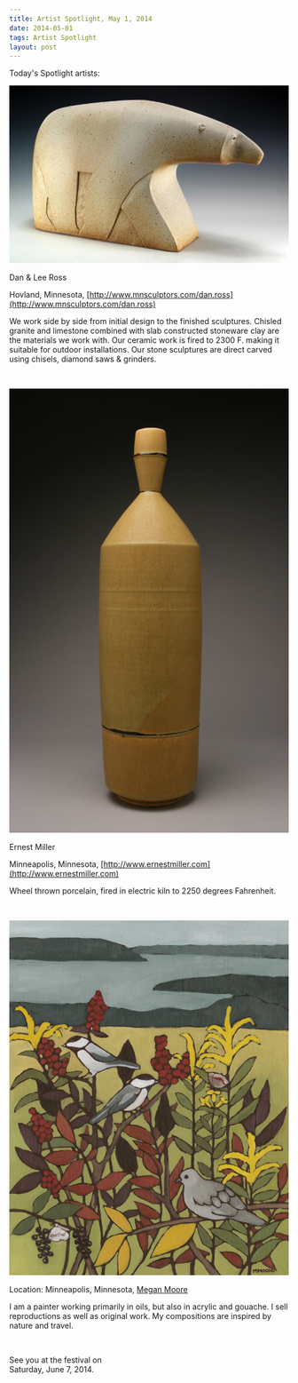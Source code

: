 ```yaml
---
title: Artist Spotlight, May 1, 2014
date: 2014-05-01
tags: Artist Spotlight
layout: post
---
```


Today's Spotlight artists:

![Dan Ross Sculpture](/images/2014/posts/2014-05-01/RossBear.jpg)

Dan & Lee Ross

Hovland, Minnesota, [http://www.mnsculptors.com/dan.ross](http://www.mnsculptors.com/dan.ross)

We work side by side from initial design to the finished sculptures. Chisled granite and limestone combined with slab constructed stoneware clay are the materials we work with. Our ceramic work is fired to 2300 F. making it suitable for outdoor installations. Our stone sculptures are direct carved using chisels, diamond saws & grinders.

&nbsp;

![Ernest Miller](/images/2014/posts/2014-05-01/Miller.jpg)

Ernest Miller

Minneapolis, Minnesota, [http://www.ernestmiller.com](http://www.ernestmiller.com)

Wheel thrown porcelain, fired in electric kiln to 2250 degrees Fahrenheit.

&nbsp;

![Megan Moore](/images/2014/posts/2014-05-01/Moore.jpg)

Location: Minneapolis, Minnesota,  [Megan Moore](http://sapfest.org/info/artists2014.html#Megan_Moore)

I am a painter working primarily in oils, but also in acrylic and gouache. I sell reproductions as well as original work. My compositions are inspired by nature and travel.

&nbsp;

See you at the festival on  
Saturday, June 7, 2014.
